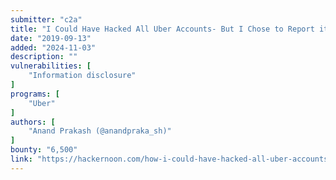 ```yaml
---
submitter: "c2a"
title: "I Could Have Hacked All Uber Accounts- But I Chose to Report it Instead"
date: "2019-09-13"
added: "2024-11-03"
description: ""
vulnerabilities: [
    "Information disclosure"
]
programs: [
    "Uber"
]
authors: [
    "Anand Prakash (@anandpraka_sh)"
]
bounty: "6,500"
link: "https://hackernoon.com/how-i-could-have-hacked-all-uber-accounts-rtzl3z72"
---
```




